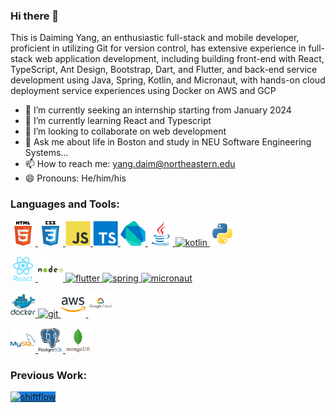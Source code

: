 ### Hi there 👋

This is Daiming Yang, an enthusiastic full-stack and mobile developer, proficient in utilizing Git for version control, has extensive experience in full-stack web application development, including building front-end with React, TypeScript, Ant Design, Bootstrap, Dart, and Flutter, and back-end service development using Java, Spring, Kotlin, and Micronaut, with hands-on cloud deployment service experiences using Docker on AWS and GCP

- 🔭 I’m currently seeking an internship starting from January 2024
- 🌱 I’m currently learning React and Typescript
- 👯 I’m looking to collaborate on web development
- 💬 Ask me about life in Boston and study in NEU Software Engineering Systems...
- 📫 How to reach me: <a href="mailto:yang.daim@northeastern.edu">yang.daim@northeastern.edu</a>  
- 😄 Pronouns: He/him/his

<h3 align="left">Languages and Tools:</h3>
<p align="left">
    <a href="https://developer.mozilla.org/en-US/docs/Web/HTML" target="_blank">
        <img src="https://raw.githubusercontent.com/devicons/devicon/master/icons/html5/html5-original-wordmark.svg"
            alt="html5" width="40" height="40" />
    </a>
    <a href="https://developer.mozilla.org/en-US/docs/Web/CSS" target="_blank">
        <img src="https://raw.githubusercontent.com/devicons/devicon/master/icons/css3/css3-original-wordmark.svg"
            alt="css3" width="40" height="40" />
    </a>
    <a href="https://developer.mozilla.org/en-US/docs/Web/JavaScript" target="_blank">
        <img src="https://raw.githubusercontent.com/devicons/devicon/master/icons/javascript/javascript-original.svg"
            alt="javascript" width="40" height="40" />
    </a>
    </a>
    <a href="https://www.typescriptlang.org/" target="_blank">
        <img src="https://raw.githubusercontent.com/devicons/devicon/master/icons/typescript/typescript-plain.svg"
            alt="typescript" width="40" height="40" />
    </a>
    </a>
    <a href="https://dart.dev/" target="_blank">
        <img src="https://raw.githubusercontent.com/devicons/devicon/master/icons/dart/dart-original.svg" alt="dart"
            width="40" height="40" />
    </a>
    <a href="https://www.java.com" target="_blank">
        <img src="https://raw.githubusercontent.com/devicons/devicon/master/icons/java/java-original.svg" alt="java"
            width="40" height="40" />
    </a>
    <a href="https://kotlinlang.org" target="_blank">
        <img src="https://www.vectorlogo.zone/logos/kotlinlang/kotlinlang-icon.svg" alt="kotlin" width="40"
            height="40" />
    </a>
    <a href="https://www.python.org" target="_blank">
        <img src="https://raw.githubusercontent.com/devicons/devicon/master/icons/python/python-original.svg"
            alt="python" width="40" height="40" />
    </a>
</p>
<p>
    <a href="https://reactjs.org/" target="_blank">
        <img src="https://raw.githubusercontent.com/devicons/devicon/master/icons/react/react-original-wordmark.svg"
            alt="react" width="40" height="40" />
    </a>
    <a href="https://nodejs.org" target="_blank">
        <img src="https://raw.githubusercontent.com/devicons/devicon/master/icons/nodejs/nodejs-original-wordmark.svg"
            alt="nodejs" width="40" height="40" />
    </a>
    <a href="https://flutter.dev" target="_blank">
        <img src="https://www.vectorlogo.zone/logos/flutterio/flutterio-icon.svg" alt="flutter" width="40"
            height="40" />
    </a>
    <a href="https://spring.io/" target="_blank">
        <img src="https://www.vectorlogo.zone/logos/springio/springio-icon.svg" alt="spring" width="40" height="40" />
    </a>
    <a href="https://micronaut.io" target="_blank">
        <img src="https://objectcomputing.com/files/3416/2275/4315/micronaut_horizontal_black.svg" alt="micronaut"
            width="80" height="40" />
    </a>

</p>
<p>

  <a href="https://www.docker.com/" target="_blank">
      <img src="https://raw.githubusercontent.com/devicons/devicon/master/icons/docker/docker-original-wordmark.svg"
          alt="docker" width="40" height="40" />
  </a>
  <a href="https://git-scm.com/" target="_blank">
      <img src="https://www.vectorlogo.zone/logos/git-scm/git-scm-icon.svg" alt="git" width="40" height="40" />
  </a>
  <a href="https://aws.amazon.com/" target="_blank">
      <img src="https://raw.githubusercontent.com/devicons/devicon/master/icons/amazonwebservices/amazonwebservices-original-wordmark.svg"
          alt="amazonwebservices" width="40" height="40" />
  </a>
  <a href="https://cloud.google.com/" target="_blank">
      <img src="https://raw.githubusercontent.com/devicons/devicon/master/icons/googlecloud/googlecloud-original-wordmark.svg"
          alt="googlecloud" width="40" height="40" />
  </a>
</p>
<p>
    <a href="https://www.mysql.com/" target="_blank">
        <img src="https://raw.githubusercontent.com/devicons/devicon/master/icons/mysql/mysql-original-wordmark.svg"
            alt="mysql" width="40" height="40" />
    </a>
    <a href="https://www.postgresql.org" target="_blank">
        <img src="https://raw.githubusercontent.com/devicons/devicon/master/icons/postgresql/postgresql-original-wordmark.svg"
            alt="postgresql" width="40" height="40" />
    </a>
    <a href="https://www.mongodb.com/" target="_blank">
        <img src="https://raw.githubusercontent.com/devicons/devicon/master/icons/mongodb/mongodb-original-wordmark.svg"
            alt="mongodb" width="40" height="40" />
    </a>
</p>

<h3 align="left">Previous Work:</h3>
<a href="https://www.shiftflow.app/">
<img src="https://assets-global.website-files.com/652823e4c03bace168b831dc/652828fb20456e0e9e969a7a_Vectors-Wrapper.svg" width="254" height="80" alt="shiftflow" style="max-width: 100%;background-color: #177edd;">
</a>


<!--
**Fuzzyf-ace/Fuzzyf-ace** is a ✨ _special_ ✨ repository because its `README.md` (this file) appears on your GitHub profile.

Here are some ideas to get you started:

- 🔭 I’m currently working on ...
- 🌱 I’m currently learning ...
- 👯 I’m looking to collaborate on ...
- 🤔 I’m looking for help with ...
- 💬 Ask me about ...
- 📫 How to reach me: ...
- 😄 Pronouns: ...
- ⚡ Fun fact: ...
-->
